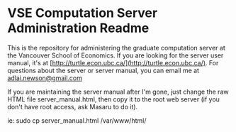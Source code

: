 # VSE Computation Server Administration Readme

This is the repository for administering the graduate computation server at the Vancouver School of Economics. If you are looking for the server user manual, it's at [http://turtle.econ.ubc.ca/](http://turtle.econ.ubc.ca/). For questions about the server or server manual, you can email me at adlai.newson@gmail.com

If you are maintaining the server manual after I'm gone, just change the raw HTML file server_manual.html, then copy it to the root web server (if you don't have root access, ask Masaru to do it). 

ie: sudo cp server_manual.html /var/www/html/
